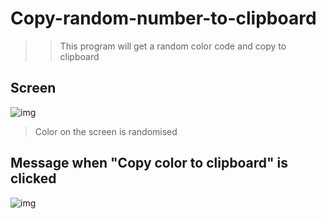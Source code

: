 # Copy-random-number-to-clipboard
>> This program will get a random color code and copy to clipboard

## Screen
![img](https://i.imgur.com/zYtIGDt.png)
> Color on the screen is randomised
## Message when "Copy color to clipboard" is clicked
![img](https://i.imgur.com/20105jq.png)
